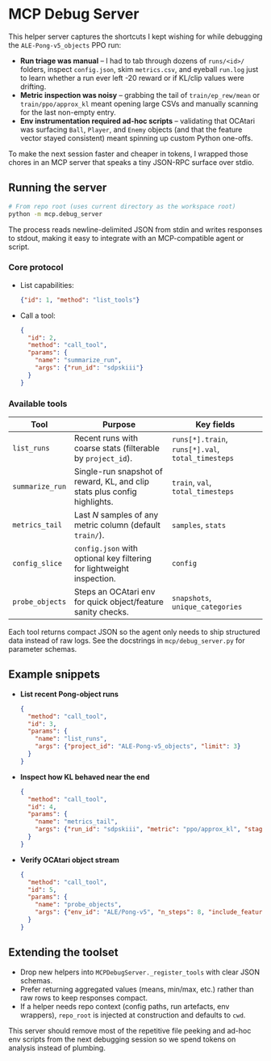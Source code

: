 # MCP Debug Server

This helper server captures the shortcuts I kept wishing for while debugging the
`ALE-Pong-v5_objects` PPO run:

- **Run triage was manual** – I had to tab through dozens of `runs/<id>/` folders,
  inspect `config.json`, skim `metrics.csv`, and eyeball `run.log` just to learn
  whether a run ever left -20 reward or if KL/clip values were drifting.
- **Metric inspection was noisy** – grabbing the tail of `train/ep_rew/mean` or
  `train/ppo/approx_kl` meant opening large CSVs and manually scanning for the last
  non-empty entry.
- **Env instrumentation required ad-hoc scripts** – validating that OCAtari was
  surfacing `Ball`, `Player`, and `Enemy` objects (and that the feature vector
  stayed consistent) meant spinning up custom Python one-offs.

To make the next session faster and cheaper in tokens, I wrapped those chores in
an MCP server that speaks a tiny JSON-RPC surface over stdio.

## Running the server

```bash
# From repo root (uses current directory as the workspace root)
python -m mcp.debug_server
```

The process reads newline-delimited JSON from stdin and writes responses to
stdout, making it easy to integrate with an MCP-compatible agent or script.

### Core protocol

- List capabilities:
  ```json
  {"id": 1, "method": "list_tools"}
  ```

- Call a tool:
  ```json
  {
    "id": 2,
    "method": "call_tool",
    "params": {
      "name": "summarize_run",
      "args": {"run_id": "sdpskiii"}
    }
  }
  ```

### Available tools

| Tool | Purpose | Key fields |
| --- | --- | --- |
| `list_runs` | Recent runs with coarse stats (filterable by `project_id`). | `runs[*].train`, `runs[*].val`, `total_timesteps` |
| `summarize_run` | Single-run snapshot of reward, KL, and clip stats plus config highlights. | `train`, `val`, `total_timesteps` |
| `metrics_tail` | Last _N_ samples of any metric column (default `train/`). | `samples`, `stats` |
| `config_slice` | `config.json` with optional key filtering for lightweight inspection. | `config` |
| `probe_objects` | Steps an OCAtari env for quick object/feature sanity checks. | `snapshots`, `unique_categories` |

Each tool returns compact JSON so the agent only needs to ship structured data
instead of raw logs. See the docstrings in `mcp/debug_server.py` for parameter
schemas.

## Example snippets

- **List recent Pong-object runs**
  ```json
  {
    "method": "call_tool",
    "id": 3,
    "params": {
      "name": "list_runs",
      "args": {"project_id": "ALE-Pong-v5_objects", "limit": 3}
    }
  }
  ```

- **Inspect how KL behaved near the end**
  ```json
  {
    "method": "call_tool",
    "id": 4,
    "params": {
      "name": "metrics_tail",
      "args": {"run_id": "sdpskiii", "metric": "ppo/approx_kl", "stage": "train", "limit": 5}
    }
  }
  ```

- **Verify OCAtari object stream**
  ```json
  {
    "method": "call_tool",
    "id": 5,
    "params": {
      "name": "probe_objects",
      "args": {"env_id": "ALE/Pong-v5", "n_steps": 8, "include_features": true}
    }
  }
  ```

## Extending the toolset

- Drop new helpers into `MCPDebugServer._register_tools` with clear JSON schemas.
- Prefer returning aggregated values (means, min/max, etc.) rather than raw rows
  to keep responses compact.
- If a helper needs repo context (config paths, run artefacts, env wrappers),
  `repo_root` is injected at construction and defaults to `cwd`.

This server should remove most of the repetitive file peeking and ad-hoc env
scripts from the next debugging session so we spend tokens on analysis instead
of plumbing.
